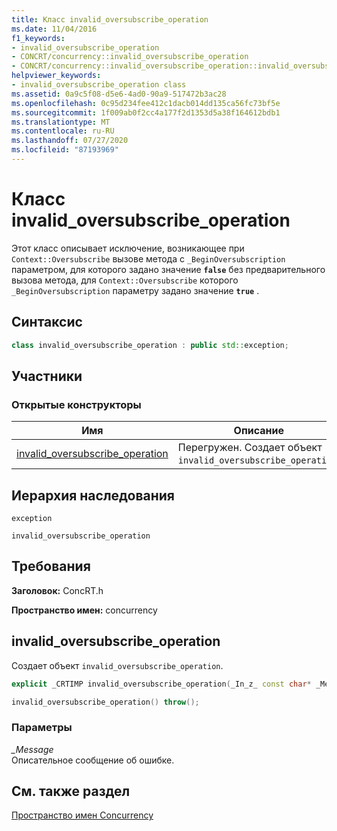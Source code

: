 ```yaml
---
title: Класс invalid_oversubscribe_operation
ms.date: 11/04/2016
f1_keywords:
- invalid_oversubscribe_operation
- CONCRT/concurrency::invalid_oversubscribe_operation
- CONCRT/concurrency::invalid_oversubscribe_operation::invalid_oversubscribe_operation
helpviewer_keywords:
- invalid_oversubscribe_operation class
ms.assetid: 0a9c5f08-d5e6-4ad0-90a9-517472b3ac28
ms.openlocfilehash: 0c95d234fee412c1dacb014dd135ca56fc73bf5e
ms.sourcegitcommit: 1f009ab0f2cc4a177f2d1353d5a38f164612bdb1
ms.translationtype: MT
ms.contentlocale: ru-RU
ms.lasthandoff: 07/27/2020
ms.locfileid: "87193969"
---
```

# <a name="invalid_oversubscribe_operation-class"></a>Класс invalid_oversubscribe_operation

Этот класс описывает исключение, возникающее при `Context::Oversubscribe` вызове метода с `_BeginOversubscription` параметром, для которого задано значение **`false`** без предварительного вызова метода, для `Context::Oversubscribe` которого `_BeginOversubscription` параметру задано значение **`true`** .

## <a name="syntax"></a>Синтаксис

```cpp
class invalid_oversubscribe_operation : public std::exception;
```

## <a name="members"></a>Участники

### <a name="public-constructors"></a>Открытые конструкторы

|Имя|Описание|
|----------|-----------------|
|[invalid_oversubscribe_operation](#ctor)|Перегружен. Создает объект `invalid_oversubscribe_operation`.|

## <a name="inheritance-hierarchy"></a>Иерархия наследования

`exception`

`invalid_oversubscribe_operation`

## <a name="requirements"></a>Требования

**Заголовок:** ConcRT.h

**Пространство имен:** concurrency

## <a name="invalid_oversubscribe_operation"></a><a name="ctor"></a>invalid_oversubscribe_operation

Создает объект `invalid_oversubscribe_operation`.

```cpp
explicit _CRTIMP invalid_oversubscribe_operation(_In_z_ const char* _Message) throw();

invalid_oversubscribe_operation() throw();
```

### <a name="parameters"></a>Параметры

*_Message*<br/>
Описательное сообщение об ошибке.

## <a name="see-also"></a>См. также раздел

[Пространство имен Concurrency](concurrency-namespace.md)
